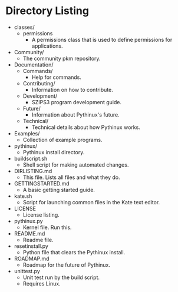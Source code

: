 # Directory Listing
* classes/
	- permissions
		- A permissions class that is used to define permissions for applications.
* Community/
	- The community pkm repository.
* Documentation/
	- Commands/
		+ Help for commands.
	- Contributing/
		+ Information on how to contribute.
	- Development/
		+ SZIPS3 program development guide.
	- Future/
		+ Information about Pythinux's future.
	- Technical/
		+ Technical details about how Pythinux works.
* Examples/
	- Collection of example programs.
* pythinux/
	- Pythinux install directory.
* buildscript.sh
	- Shell script for making automated changes.
* DIRLISTING.md
	- This file. Lists all files and what they do.
* GETTINGSTARTED.md
	- A basic getting started guide.
* kate.sh
	- Script for launching common files in the Kate text editor.
* LICENSE
	- License listing.
* pythinux.py
	- Kernel file. Run this.
* README.md
	- Readme file.
* resetinstall.py
	- Python file that clears the Pythinux install.
* ROADMAP.md
	- Roadmap for the future of Pythinux.
* unittest.py
	- Unit test run by the build script.
	- Requires Linux.